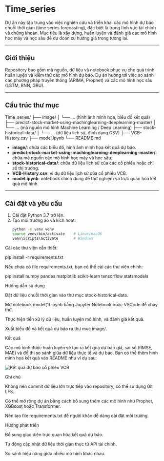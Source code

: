 # Time_series

Dự án này tập trung vào việc nghiên cứu và triển khai các mô hình dự báo chuỗi thời gian (time series forecasting), đặc biệt là trong lĩnh vực tài chính và chứng khoán. Mục tiêu là xây dựng, huấn luyện và đánh giá các mô hình học máy và học sâu để dự đoán xu hướng giá trong tương lai.

---

## Giới thiệu

Repository bao gồm mã nguồn, dữ liệu và notebook phục vụ cho quá trình huấn luyện và kiểm thử các mô hình dự báo. Dự án hướng tới việc so sánh các phương pháp truyền thống (ARIMA, Prophet) và các mô hình học sâu (LSTM, RNN, GRU).

---

## Cấu trúc thư mục

Time_series/
├── image/
│ └── ... (hình ảnh minh họa, biểu đồ kết quả)
├── predict-stock-market-using-machinglearning-deeplearning-master/
│ └── ... (mã nguồn mô hình Machine Learning / Deep Learning)
├── stock-historical-data/
│ └── ... (dữ liệu lịch sử, định dạng CSV)
├── VCB-History.csv
├── model.ipynb
└── README.md

- **image/**: chứa các biểu đồ, hình ảnh minh họa kết quả dự báo.  
- **predict-stock-market-using-machinglearning-deeplearning-master/**: chứa mã nguồn các mô hình học máy và học sâu.  
- **stock-historical-data/**: chứa dữ liệu lịch sử của các cổ phiếu hoặc chỉ số thị trường.  
- **VCB-History.csv**: ví dụ dữ liệu lịch sử của cổ phiếu VCB.  
- **model.ipynb**: notebook chính dùng để thử nghiệm và trực quan hóa kết quả mô hình.  

---

## Cài đặt và yêu cầu

1. Cài đặt Python 3.7 trở lên.  
2. Tạo môi trường ảo và kích hoạt:
   ```bash
   python -m venv venv
   source venv/bin/activate    # Linux/macOS
   venv\Scripts\activate       # Windows

Cài các thư viện cần thiết:

pip install -r requirements.txt


Nếu chưa có file requirements.txt, bạn có thể cài các thư viện chính:

pip install numpy pandas matplotlib scikit-learn tensorflow statsmodels

Hướng dẫn sử dụng

Đặt dữ liệu chuỗi thời gian vào thư mục stock-historical-data.

Mở notebook model(1).ipynb bằng Jupyter Notebook hoặc VSCode để chạy thử.

Thực hiện tiền xử lý dữ liệu, huấn luyện mô hình, và đánh giá kết quả.

Xuất biểu đồ và kết quả dự báo ra thư mục image/.

Kết quả

Các mô hình được huấn luyện sẽ tạo ra kết quả dự báo giá, sai số (RMSE, MAE) và đồ thị so sánh giữa dữ liệu thực tế và dự báo.
Bạn có thể thêm hình minh họa kết quả vào README như ví dụ sau:

![Kết quả dự báo cổ phiếu VCB](image/vcb_forecast_plot.png)

Ghi chú

Không nên commit dữ liệu lớn trực tiếp vào repository, có thể sử dụng Git LFS.

Có thể mở rộng dự án bằng cách bổ sung thêm các mô hình như Prophet, XGBoost hoặc Transformer.

Nên tạo file requirements.txt để người khác dễ dàng cài đặt môi trường.

Hướng phát triển

Bổ sung giao diện trực quan hóa kết quả dự báo.

Tự động cập nhật dữ liệu thời gian thực từ API tài chính.

So sánh hiệu năng giữa nhiều mô hình khác nhau.
